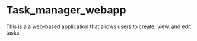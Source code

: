 # Task_manager_webapp
This is a a web-based application that allows users to create, view, and edit tasks
